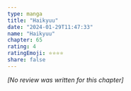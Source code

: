 ```yaml
---
type: manga
title: "Haikyuu"
date: "2024-01-29T11:47:33"
name: "Haikyuu"
chapter: 65
rating: 4
ratingEmoji: ⭐️⭐️⭐️⭐️
share: false
---
```


_[No review was written for this chapter]_
